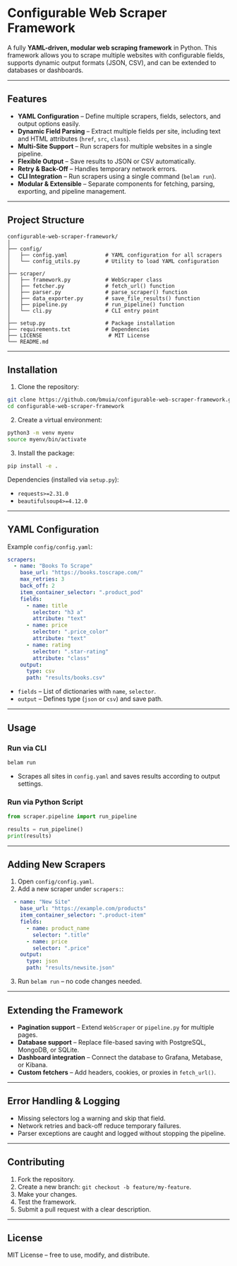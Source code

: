 # Configurable Web Scraper Framework

A fully **YAML-driven, modular web scraping framework** in Python. This framework allows you to scrape multiple websites with configurable fields, supports dynamic output formats (JSON, CSV), and can be extended to databases or dashboards.

---

## Features

* **YAML Configuration** – Define multiple scrapers, fields, selectors, and output options easily.
* **Dynamic Field Parsing** – Extract multiple fields per site, including text and HTML attributes (`href`, `src`, `class`).
* **Multi-Site Support** – Run scrapers for multiple websites in a single pipeline.
* **Flexible Output** – Save results to JSON or CSV automatically.
* **Retry & Back-Off** – Handles temporary network errors.
* **CLI Integration** – Run scrapers using a single command (`belam run`).
* **Modular & Extensible** – Separate components for fetching, parsing, exporting, and pipeline management.

---

## Project Structure

```
configurable-web-scraper-framework/
│
├── config/
│   ├── config.yaml            # YAML configuration for all scrapers
│   └── config_utils.py        # Utility to load YAML configuration
│
├── scraper/
│   ├── framework.py           # WebScraper class
│   ├── fetcher.py             # fetch_url() function
│   ├── parser.py              # parse_scraper() function
│   ├── data_exporter.py       # save_file_results() function
│   ├── pipeline.py            # run_pipeline() function
│   └── cli.py                 # CLI entry point
│
├── setup.py                   # Package installation
├── requirements.txt           # Dependencies
├── LICENSE                     # MIT License
└── README.md
```

---

## Installation

1. Clone the repository:

```bash
git clone https://github.com/bmuia/configurable-web-scraper-framework.git
cd configurable-web-scraper-framework
```

2. Create a virtual environment:

```bash
python3 -m venv myenv
source myenv/bin/activate
```

3. Install the package:

```bash
pip install -e .
```

Dependencies (installed via `setup.py`):

* `requests>=2.31.0`
* `beautifulsoup4>=4.12.0`

---

## YAML Configuration

Example `config/config.yaml`:

```yaml
scrapers:
  - name: "Books To Scrape"
    base_url: "https://books.toscrape.com/"
    max_retries: 3
    back_off: 2
    item_container_selector: ".product_pod"
    fields:
      - name: title
        selector: "h3 a"
        attribute: "text"
      - name: price
        selector: ".price_color"
        attribute: "text"
      - name: rating
        selector: ".star-rating"
        attribute: "class"
    output:
      type: csv
      path: "results/books.csv"
```

* `fields` – List of dictionaries with `name`, `selector`.
* `output` – Defines type (`json` or `csv`) and save path.

---

## Usage

### Run via CLI

```bash
belam run
```

* Scrapes all sites in `config.yaml` and saves results according to output settings.

### Run via Python Script

```python
from scraper.pipeline import run_pipeline

results = run_pipeline()
print(results)
```

---

## Adding New Scrapers

1. Open `config/config.yaml`.
2. Add a new scraper under `scrapers:`:

```yaml
  - name: "New Site"
    base_url: "https://example.com/products"
    item_container_selector: ".product-item"
    fields:
      - name: product_name
        selector: ".title"
      - name: price
        selector: ".price"
    output:
      type: json
      path: "results/newsite.json"
```

3. Run `belam run` – no code changes needed.

---

## Extending the Framework

* **Pagination support** – Extend `WebScraper` or `pipeline.py` for multiple pages.
* **Database support** – Replace file-based saving with PostgreSQL, MongoDB, or SQLite.
* **Dashboard integration** – Connect the database to Grafana, Metabase, or Kibana.
* **Custom fetchers** – Add headers, cookies, or proxies in `fetch_url()`.

---

## Error Handling & Logging

* Missing selectors log a warning and skip that field.
* Network retries and back-off reduce temporary failures.
* Parser exceptions are caught and logged without stopping the pipeline.

---

## Contributing

1. Fork the repository.
2. Create a new branch: `git checkout -b feature/my-feature`.
3. Make your changes.
4. Test the framework.
5. Submit a pull request with a clear description.

---

## License

MIT License – free to use, modify, and distribute.
